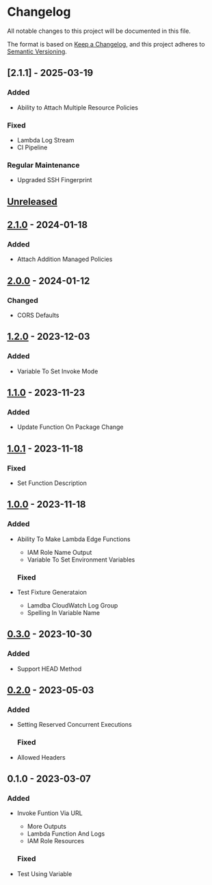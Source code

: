 # Changelog

All notable changes to this project will be documented in this file.

The format is based on [Keep a Changelog](https://keepachangelog.com/en/1.0.0/),
and this project adheres to [Semantic Versioning](https://semver.org/spec/v2.0.0.html).

## [2.1.1] - 2025-03-19

### Added

- Ability to Attach Multiple Resource Policies

### Fixed

- Lambda Log Stream
- CI Pipeline

### Regular Maintenance

- Upgraded SSH Fingerprint

<a name="unreleased"></a>
## [Unreleased]


<a name="2.1.0"></a>
## [2.1.0] - 2024-01-18
### Added
- Attach Addition Managed Policies
  
  
<a name="2.0.0"></a>
## [2.0.0] - 2024-01-12
### Changed
- CORS Defaults
  
  
<a name="1.2.0"></a>
## [1.2.0] - 2023-12-03
### Added
- Variable To Set Invoke Mode
  
  
<a name="1.1.0"></a>
## [1.1.0] - 2023-11-23
### Added
- Update Function On Package Change
  
  
<a name="1.0.1"></a>
## [1.0.1] - 2023-11-18
### Fixed
- Set Function Description
  
  
<a name="1.0.0"></a>
## [1.0.0] - 2023-11-18
### Added
- Ability To Make Lambda Edge Functions
  - IAM Role Name Output
  - Variable To Set Environment Variables
  
  ### Fixed
- Test Fixture Generataion
  - Lamdba CloudWatch Log Group
  - Spelling In Variable Name
  
  
<a name="0.3.0"></a>
## [0.3.0] - 2023-10-30
### Added
- Support HEAD Method
  
  
<a name="0.2.0"></a>
## [0.2.0] - 2023-05-03
### Added
- Setting Reserved Concurrent Executions
  
  ### Fixed
- Allowed Headers
  
  
<a name="0.1.0"></a>
## 0.1.0 - 2023-03-07
### Added
- Invoke Funtion Via URL
  - More Outputs
  - Lambda Function And Logs
  - IAM Role Resources
  
  ### Fixed
- Test Using Variable
  
  
[Unreleased]: https://github.com/kohirens/aws-tf-lambda-function.git/compare/2.1.0...HEAD
[2.1.0]: https://github.com/kohirens/aws-tf-lambda-function.git/compare/2.0.0...2.1.0
[2.0.0]: https://github.com/kohirens/aws-tf-lambda-function.git/compare/1.2.0...2.0.0
[1.2.0]: https://github.com/kohirens/aws-tf-lambda-function.git/compare/1.1.0...1.2.0
[1.1.0]: https://github.com/kohirens/aws-tf-lambda-function.git/compare/1.0.1...1.1.0
[1.0.1]: https://github.com/kohirens/aws-tf-lambda-function.git/compare/1.0.0...1.0.1
[1.0.0]: https://github.com/kohirens/aws-tf-lambda-function.git/compare/0.3.0...1.0.0
[0.3.0]: https://github.com/kohirens/aws-tf-lambda-function.git/compare/0.2.0...0.3.0
[0.2.0]: https://github.com/kohirens/aws-tf-lambda-function.git/compare/0.1.0...0.2.0
